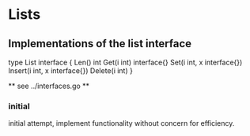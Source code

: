 # Lists

## Implementations of the list interface

type List interface {
	Len() int
	Get(i int) interface{}
	Set(i int, x interface{})
	Insert(i int, x interface{})
	Delete(i int)
}

** see ../interfaces.go **

### initial

initial attempt, implement functionality without concern for efficiency. 
